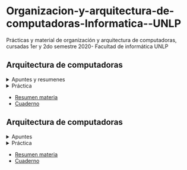 # Organizacion-y-arquitectura-de-computadoras-Informatica--UNLP
Prácticas y material de organización y arquitectura de computadoras, cursadas 1er y 2do semestre 2020- Facultad de informática UNLP

## Arquitectura de computadoras ##
 <details>
 <summary> Apuntes y resumenes </summary>
 
 * [Interrupciones](https://github.com/ssofiaavila/Organizacion-y-arquitectura-de-computadoras-Informatica--UNLP/blob/main/Apuntes%20c%C3%A1tedra/Apunte%20interrupciones.pdf)
 * [Resumen MIPS](https://github.com/ssofiaavila/Organizacion-y-arquitectura-de-computadoras-Informatica--UNLP/blob/main/Apuntes%20c%C3%A1tedra/Resumen%20MIPS64%20AC.pdf)
 * [Instrucciones transferencia de datos](https://github.com/ssofiaavila/Organizacion-y-arquitectura-de-computadoras-Informatica--UNLP/blob/main/Pr%C3%A1cticas%20arquitectura%20de%20computadoras/Instrucciones%20de%20transferencia%20de%20datos-WinMips.pdf)

 </details>

 
 <details>
 <summary> Práctica </summary>
 
 * <details>
   <summary> Explicaciones</summary>
   
   * [Práctica 2](https://github.com/ssofiaavila/Organizacion-y-arquitectura-de-computadoras-Informatica--UNLP/blob/main/Pr%C3%A1cticas%20arquitectura%20de%20computadoras/Explicacion%20practica%202.pdf)
   * [Práctica 3](https://github.com/ssofiaavila/Organizacion-y-arquitectura-de-computadoras-Informatica--UNLP/blob/main/Pr%C3%A1cticas%20arquitectura%20de%20computadoras/Explicacion%20practica%203.pdf)
   * [Práctica 4](https://github.com/ssofiaavila/Organizacion-y-arquitectura-de-computadoras-Informatica--UNLP/blob/main/Pr%C3%A1cticas%20arquitectura%20de%20computadoras/Explicacion%20practica%204.pdf)
   * [Práctica 5](https://github.com/ssofiaavila/Organizacion-y-arquitectura-de-computadoras-Informatica--UNLP/blob/main/Pr%C3%A1cticas%20arquitectura%20de%20computadoras/Explicacion%20practica%204.pdf)
   * [Práctica 6](https://github.com/ssofiaavila/Organizacion-y-arquitectura-de-computadoras-Informatica--UNLP/blob/main/Pr%C3%A1cticas%20arquitectura%20de%20computadoras/Explicacion%20practica%206.pdf)
   </details>
 * <details>
   <summary> Enunciados </summary>
   
   * [Práctica 1](https://github.com/ssofiaavila/Organizacion-y-arquitectura-de-computadoras-Informatica--UNLP/blob/main/Pr%C3%A1cticas%20arquitectura%20de%20computadoras/Practica%201.pdf)
   * [Práctica 2](https://github.com/ssofiaavila/Organizacion-y-arquitectura-de-computadoras-Informatica--UNLP/blob/main/Pr%C3%A1cticas%20arquitectura%20de%20computadoras/Practica%202.pdf)
   * [Práctica 3](https://github.com/ssofiaavila/Organizacion-y-arquitectura-de-computadoras-Informatica--UNLP/blob/main/Pr%C3%A1cticas%20arquitectura%20de%20computadoras/Practica%203.pdf)
   * [Práctica 4](https://github.com/ssofiaavila/Organizacion-y-arquitectura-de-computadoras-Informatica--UNLP/blob/main/Pr%C3%A1cticas%20arquitectura%20de%20computadoras/Practica%204.pdf)
   * [Práctica 5](https://github.com/ssofiaavila/Organizacion-y-arquitectura-de-computadoras-Informatica--UNLP/blob/main/Pr%C3%A1cticas%20arquitectura%20de%20computadoras/Practica%205.pdf)
   * [Práctica 6](https://github.com/ssofiaavila/Organizacion-y-arquitectura-de-computadoras-Informatica--UNLP/blob/main/Pr%C3%A1cticas%20arquitectura%20de%20computadoras/Practica%206.pdf)
   * [Resolución práctica 1](https://github.com/ssofiaavila/Organizacion-y-arquitectura-de-computadoras-Informatica--UNLP/blob/main/Pr%C3%A1cticas%20arquitectura%20de%20computadoras/Practica%201-%20Resoluciones.pdf)
   * [Resolución práctica 2](https://github.com/ssofiaavila/Organizacion-y-arquitectura-de-computadoras-Informatica--UNLP/blob/main/Pr%C3%A1cticas%20arquitectura%20de%20computadoras/Practica%202-%20Resoluciones.pdf)
  
  </details>
  
</details>

* [Resumen materia](https://github.com/ssofiaavila/Organizacion-y-arquitectura-de-computadoras-Informatica--UNLP/blob/main/AC%20resumen.pdf)
* [Cuaderno](https://github.com/ssofiaavila/Organizacion-y-arquitectura-de-computadoras-Informatica--UNLP/blob/main/Cuaderno-%20AC.pdf)


 
 
 ## Arquitectura de computadoras ##
 
 <details>
 <summary> Apuntes </summary>
 
 * [Números enteros y fraccionarios](https://github.com/ssofiaavila/Organizacion-y-arquitectura-de-computadoras-Informatica--UNLP/blob/main/Apuntes%20c%C3%A1tedra/Apunte%201-Numeros%20enteros%20y%20fraccionarios.pdf)
 * [Coma flotante](https://github.com/ssofiaavila/Organizacion-y-arquitectura-de-computadoras-Informatica--UNLP/blob/main/Apuntes%20c%C3%A1tedra/Apunte%202-%20Coma%20flotante.pdf)
 * [Operaciones lógicas](https://github.com/ssofiaavila/Organizacion-y-arquitectura-de-computadoras-Informatica--UNLP/blob/main/Apuntes%20c%C3%A1tedra/Apunte%203-Operaciones%20logicas.pdf)
 * [Circuitos secuenciales](https://github.com/ssofiaavila/Organizacion-y-arquitectura-de-computadoras-Informatica--UNLP/blob/main/Apuntes%20c%C3%A1tedra/Apunte%204-%20Circuitos%20secuenciales.pdf)
 * [MSX88](https://github.com/ssofiaavila/Organizacion-y-arquitectura-de-computadoras-Informatica--UNLP/blob/main/Pr%C3%A1cticas%20arquitectura%20de%20computadoras/Apunte%20sobre%20interrupciones%20y%20el%20MSX88.pdf)

 </details>
 
 <details>
 <summary> Práctica </summary>
 
 * <details>
   <summary> Explicaciones </summary>
   
   * [Práctica 1](https://github.com/ssofiaavila/Organizacion-y-arquitectura-de-computadoras-Informatica--UNLP/blob/main/Pr%C3%A1cticas%20organizaci%C3%B3n%20de%20computadoras/Pr%C3%A1ctica%201-%20Explicaci%C3%B3n.pdf)
   * [Práctica 2](https://github.com/ssofiaavila/Organizacion-y-arquitectura-de-computadoras-Informatica--UNLP/blob/main/Pr%C3%A1cticas%20organizaci%C3%B3n%20de%20computadoras/Pr%C3%A1ctica%202-%20Explicaci%C3%B3n.pdf)
   * [Práctica 3](https://github.com/ssofiaavila/Organizacion-y-arquitectura-de-computadoras-Informatica--UNLP/blob/main/Pr%C3%A1cticas%20organizaci%C3%B3n%20de%20computadoras/Pr%C3%A1ctica%203-%20Explicaci%C3%B3n.pdf)
   * [Práctica 4](https://github.com/ssofiaavila/Organizacion-y-arquitectura-de-computadoras-Informatica--UNLP/blob/main/Pr%C3%A1cticas%20organizaci%C3%B3n%20de%20computadoras/Pr%C3%A1ctica%204-%20Explicaci%C3%B3n.pdf)
   * [Práctica 5](https://github.com/ssofiaavila/Organizacion-y-arquitectura-de-computadoras-Informatica--UNLP/blob/main/Pr%C3%A1cticas%20organizaci%C3%B3n%20de%20computadoras/Pr%C3%A1ctica%205-Explicaci%C3%B3n.pdf)
   * [Práctica 6](https://github.com/ssofiaavila/Organizacion-y-arquitectura-de-computadoras-Informatica--UNLP/blob/main/Pr%C3%A1cticas%20organizaci%C3%B3n%20de%20computadoras/Pr%C3%A1ctica%206-%20Explicaci%C3%B3n.pdf)
 
 * <details>
   <summary> Enunciados </summary>
   
   * [Práctica 1](https://github.com/ssofiaavila/Organizacion-y-arquitectura-de-computadoras-Informatica--UNLP/blob/main/Pr%C3%A1cticas%20organizaci%C3%B3n%20de%20computadoras/Pr%C3%A1ctica%201.pdf)
   * [Práctica 2](https://github.com/ssofiaavila/Organizacion-y-arquitectura-de-computadoras-Informatica--UNLP/blob/main/Pr%C3%A1cticas%20organizaci%C3%B3n%20de%20computadoras/Pr%C3%A1ctica%202.pdf)
   * [Práctica 3](https://github.com/ssofiaavila/Organizacion-y-arquitectura-de-computadoras-Informatica--UNLP/blob/main/Pr%C3%A1cticas%20organizaci%C3%B3n%20de%20computadoras/Pr%C3%A1ctica%203.pdf)
   * [Práctica 4](https://github.com/ssofiaavila/Organizacion-y-arquitectura-de-computadoras-Informatica--UNLP/blob/main/Pr%C3%A1cticas%20organizaci%C3%B3n%20de%20computadoras/Pr%C3%A1ctica%204.pdf)
   * [Práctica 5](https://github.com/ssofiaavila/Organizacion-y-arquitectura-de-computadoras-Informatica--UNLP/blob/main/Pr%C3%A1cticas%20organizaci%C3%B3n%20de%20computadoras/Pr%C3%A1ctica%205.pdf)
  </details>
 

* [Resumen materia](https://github.com/ssofiaavila/Organizacion-y-arquitectura-de-computadoras-Informatica--UNLP/blob/main/OC%20resumen.pdf)
* [Cuaderno](https://github.com/ssofiaavila/Organizacion-y-arquitectura-de-computadoras-Informatica--UNLP/blob/main/Cuaderno-%20OC.pdf)
 
 
 
 
